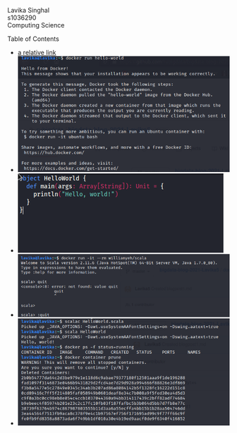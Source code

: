 ---
---

Lavika Singhal\
s1036290\
Computing Science

Table of Contents
- [a relative link](blogpost1.md)
- ![docker_image](docker_image.png)
- ![HelloWorld](HelloWorld.png)
- ![scala1_image](scala1.png)
- ![scala2_image](scala2.png)

